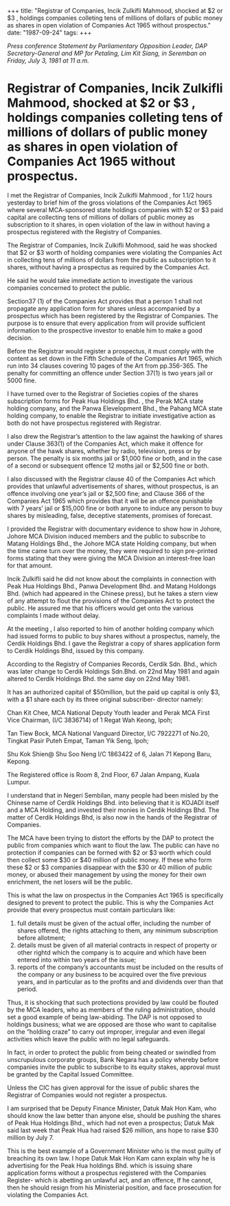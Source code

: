 +++ 
title: "Registrar of Companies, Incik Zulkifli Mahmood, shocked at  $2 or $3 , holdings companies colleting tens of millions of dollars of public money as shares in open violation of Companies Act 1965 without prospectus."
date: "1987-09-24"
tags:
+++

_Press conference Statement by Parliamentary Opposition Leader, DAP Secretary-General and MP for Petaling, Lim Kit Siang, in Seremban on Friday, July 3, 1981 at 11 a.m._

# Registrar of Companies, Incik Zulkifli Mahmood, shocked at  $2 or $3 , holdings companies colleting tens of millions of dollars of public money as shares in open violation of Companies Act 1965 without prospectus.

I met the Registrar of Companies, Incik Zulkifli Mahmood , for 1.1/2 hours yesterday to brief him of the gross violations of the  Companies Act 1965 where several MCA-sponsored state holdings companies with $2 or $3 paid capital are collecting tens of millions of dollars of public money as subscription to it shares, in open violation of the law in without having a prospectus registered with the Registry of Companies.</u>

The Registrar of Companies, Incik Zulkifli Mohmood, said he was shocked that $2 or $3 worth of holding companies were violating the Companies Act in collecting tens of millions of dollars from  the public as subscription to it shares, without having a prospectus as required by the Companies Act.

He said he would take immediate action to investigate the various companies concerned to protect the public.

Section37 (1) of the Companies Act provides that a person 1 shall not propagate any application form for shares unless accompanied by a prospectus which has been registered by the Registrar of Companies. The purpose is to ensure that every application from will provide sufficient information to the prospective investor to enable him to make a good decision.

Before the Registrar would register a prospectus, it must comply with the content as set down in the Fifth Schedule of the Companies Art 1965, which run into 34 clauses covering 10 pages of the Art from pp.356-365. The penalty for committing an offence under Section 37(1) is two years jail or 5000 fine.

I have turned over to the Registrar of Societies copies of the shares subscription forms for Peak Hua Holdings Bhd. , the Perak MCA state holding company, and the Panwa Elevelopment Bhd., the Pahang MCA state holding company, to enable the Registrar to initiate investigative  action as both do not have prospectus registered with Registrar.

I also drew the Registrar’s attention to the law against the hawking of shares under Clause 363(1) of the Companies Act, which make it offence for anyone of the hawk shares, whether by radio, television, press or by person. The penalty is six months jail or $1,000 fine or both, and in the case of a second or subsequent offence 12 moths jail or $2,500 fine or both.

I also discussed with the Registrar clause 40 of the Companies Act which provides that unlawful advertisements of shares, without prospectus, is an offence involving one year’s jail or $2,500  fine; and Clause 366 of the Companies Act 1965 which provides that it will be an offence punishable with 7 years’ jail or $15,000 fine or both anyone to induce any person to buy shares by misleading, false, deceptive statements, promises of forecast.

I provided the Registrar with documentary evidence to show how in Johore, Johore MCA Division induced members and the public to subscribe to Matang Holdings Bhd., the Johore MCA state Holding company, but when the time came turn over the money, they were required to sign pre-printed forms stating that they were giving the MCA Division an interest-free loan for that amount.

Incik Zulkifli  said he did not know about the complaints in connection with Peak Hua Holdings Bhd., Panwa Development Bhd. and Matang Holdongs Bhd. (which had appeared in the Chinese press), but he takes a stern view of any attempt to flout the provisions of the Companies Act to protect the public. He assured me that his officers would get onto the various complaints I made without delay.

At the  meeting , I also reported to him of another holding company which had issued forms to public to buy shares without a prospectus, namely, the Cerdik Holdings Bhd. I gave the Registrar a copy of shares application form to Cerdik Holdings Bhd, issued by this company.

According to the Registry of Companies Records, Cerdik  Sdn. Bhd., which was later change to Cerdik Holdings Sdn.Bhd. on 22nd May 1981 and again altered to Cerdik Holdings Bhd. the same day on 22nd May 1981.

It has an authorized capital of $50million, but the paid up capital is only $3, with a $1 share each by its three original subscriber- director namely:

Chan Kit Chee, MCA National Deputy Youth leader and Perak MCA
	First Vice Chairman, (I/C 3836714) of 1 Regat Wah Keong, Ipoh;

Tan Tiew Bock, MCA National Vanguard Director, I/C 7922271 of 
	No.20, Tingkat Pasir Puteh Empat, Taman Yik Seng, Ipoh;

Shu Kok Shien@ Shu Soo Neng  I/C 1863422 of 6, Jalan 71 Kepong Baru, Kepong.

The Registered office is Room 8, 2nd Floor, 67 Jalan Ampang,  Kuala Lumpur.

I understand that in Negeri Sembilan, many people had been misled by the Chinese name of Cerdik Holdings Bhd. into believing that it is KOJADI itself and a MCA Holding, and invested their monies in Cerdik Holdings Bhd. The matter of Cerdik Holdings Bhd, is also now in the hands of the Registrar of Companies.

The MCA have been trying to distort the efforts by the DAP to protect the public from companies which want to flout the law. The public can have no protection if companies can be formed with $2 or $3 worth which could then collect some $30 or $40 million of public money. If these who form these $2 or $3 companies disappear with the $30 or 40 million of public money, or abused their management by using the money for their own enrichment, the net losers will be the public.

This is what the law on prospectus in the Companies Act 1965 is specifically designed to prevent to protect the public. This is why the Companies Act provide that every prospectus must contain particulars like:

1.	full details must be given of the actual offer, including the number of shares offered, the rights attaching to them, any minimum subscription before allotment;
2.	details must be given of all material contracts in respect of property or other rightd which the company is to acquire and which have been entered into within two years of the issue;
3.	reports of the company’s accountants must be included on the results of the company or any business to be acquired over the five previous years, and in particular as to the profits and and dividends over than that period.

Thus, it is shocking that such protections provided by law could be flouted by the MCA leaders, who as members of the ruling administration, should set a good example of being law-abiding. The DAP is not opposed to holdings business; what we are opposed are those who want to capitalise on the “holding craze” to carry out improper, irregular and even illegal activities which leave the public with no legal safeguards.

In fact, in order to protect the public from being cheated or swindled from unscrupulous corporate groups, Bank Negara has a policy whereby before companies invite the public to subscribe to its equity stakes, approval must be granted by the Capital Issued Committee.

Unless the CIC has given approval for the issue of public shares the Registrar of Companies would not register a prospectus.

I am surprised that be Deputy Finance Minister, Datuk Mak Hon Kam, who should know the law better than anyone else, should be pushing the shares of Peak Hua Holdings Bhd., which had not even a prospectus; Datuk Mak said last week that Peak Hua had raised $26 million, ans hope to raise $30 million by July 7.

This is the best example of a Government Minister who is the most guilty of breaching its own law. I hope Datuk Mak Hon Kam cann explain why he is advertising for the Peak Hua holdings Bhd. which is issuing share application forms without a prospectus registered with the Companies Register- which is abetting an unlawful act, and an offence, If he cannot, then he should resign from his Ministerial position, and face prosecution for violating the Companies Act.
 

